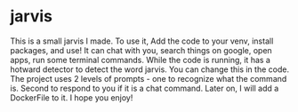 # jarvis

This is a small jarvis I made. To use it, Add the code to your venv, install packages, and use! It can chat with you, search things on google, open apps, run some
terminal commands. While the code is running, it has a hotward detector to detect the word jarvis. You can change this in the code. The project uses 2 levels of prompts - one to recognize what the command is. Second to respond to you if it is a chat command. Later on, I will add a DockerFile to it. I hope you enjoy!
